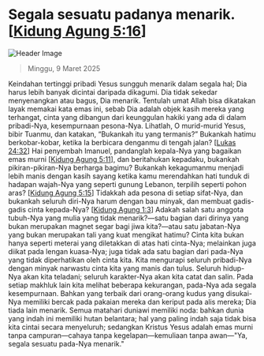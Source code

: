 
# Segala sesuatu padanya menarik. [[Kidung Agung 5:16](http://alkitab.sabda.org/?Kidung%20Agung%205:16)]

![Header Image](https://alkitab.app/slice/sunrise.jpg)

> Minggu, 9 Maret 2025

Keindahan tertinggi pribadi Yesus sungguh menarik dalam segala hal; Dia harus lebih banyak dicintai daripada dikagumi. Dia tidak sekedar menyenangkan atau bagus, Dia menarik. Tentulah umat Allah bisa dikatakan layak memakai kata emas ini, sebab Dia adalah objek kasih mereka yang terhangat, cinta yang dibangun dari keunggulan hakiki yang ada di dalam pribadi-Nya, kesempurnaan pesona-Nya. Lihatlah, O murid-murid Yesus, bibir Tuanmu, dan katakan, “Bukankah itu yang termanis?” Bukankah hatimu berkobar-kobar, ketika Ia berbicara denganmu di tengah jalan? [[Lukas 24:32](http://alkitab.sabda.org/?Lukas%2024:32)] Hai penyembah Imanuel, pandanglah kepala-Nya yang bagaikan emas murni [[Kidung Agung 5:11](http://alkitab.sabda.org/?Kidung%20Agung%205:11)], dan beritahukan kepadaku, bukankah pikiran-pikiran-Nya berharga bagimu? Bukankah kekagumanmu menjadi lebih manis dengan kasih sayang ketika kamu merendahkan hati tunduk di hadapan wajah-Nya yang seperti gunung Lebanon, terpilih seperti pohon aras? [[Kidung Agung 5:15](http://alkitab.sabda.org/?Kidung%20Agung%205:15)] Tidakkah ada pesona di setiap sifat-Nya, dan bukankah seluruh diri-Nya harum dengan bau minyak, dan membuat gadis-gadis cinta kepada-Nya? [[Kidung Agung 1:3](http://alkitab.sabda.org/?Kidung%20Agung%201:3)] Adakah salah satu anggota tubuh-Nya yang mulia yang tidak menarik?—satu bagian dari dirinya yang bukan merupakan magnet segar bagi jiwa kita?—atau satu jabatan-Nya yang bukan merupakan tali yang kuat mengikat hatimu? Cinta kita bukan hanya seperti meterai yang diletakkan di atas hati cinta-Nya; melainkan juga diikat pada lengan kuasa-Nya; juga tidak ada satu bagian dari pada-Nya yang tidak diperhatikan oleh cinta kita. Kita mengurapi seluruh pribadi-Nya dengan minyak narwastu cinta kita yang manis dan tulus. Seluruh hidup-Nya akan kita teladani; seluruh karakter-Nya akan kita catat dan salin. Pada setiap makhluk lain kita melihat beberapa kekurangan, pada-Nya ada segala kesempurnaan. Bahkan yang terbaik dari orang-orang kudus yang disukai-Nya memiliki bercak pada pakaian mereka dan keriput pada alis mereka; Dia tiada lain menarik. Semua matahari duniawi memiliki noda: bahkan dunia yang indah ini memiliki hutan belantara; hal yang paling indah saja tidak bisa kita cintai secara menyeluruh; sedangkan Kristus Yesus adalah emas murni tanpa campuran—cahaya tanpa kegelapan—kemuliaan tanpa awan—"Ya, segala sesuatu pada-Nya menarik."
    